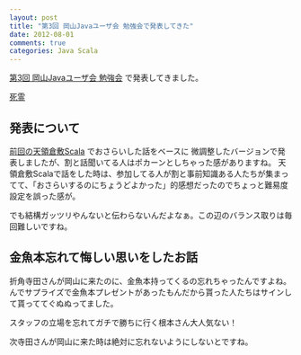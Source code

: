 ```yaml
---
layout: post
title: "第3回 岡山Javaユーザ会 勉強会で発表してきた"
date: 2012-08-01
comments: true
categories: Java Scala 
---
```


[第3回 岡山Javaユーザ会 勉強会](http://okajug.appspot.com/study03.html#study03) で発表してきました。

[死霊](http://shizone.github.com/slides/okajug_03/)

## 発表について

[前回の天領倉敷Scala](http://shizone.github.com/2012/07/13/0003/) でおさらいした話をベースに
微調整したバージョンで発表しましたが、割と話聞いてる人はポカーンとしちゃった感がありますね。
天領倉敷Scalaで話をした時は、参加してる人が割と事前知識ある人たちが集まってて、「おさらいするのにちょうどよかった」的感想だったのでちょっと難易度設定を誤った感が。

でも結構ガッツリやんないと伝わらないんだよなぁ。この辺のバランス取りは毎回難しいですね。

## 金魚本忘れて悔しい思いをしたお話

折角寺田さんが岡山に来たのに、金魚本持ってくるの忘れちゃったんですよね。
んでサプライズで金魚本プレゼントがあったもんだから貰った人たちはサインして貰っててぐぬぬってました。

スタッフの立場を忘れてガチで勝ちに行く根本さん大人気ない！

次寺田さんが岡山に来た時は絶対に忘れないようにしないとですね。
